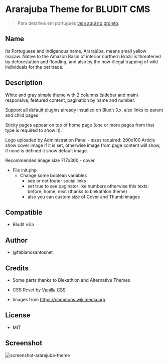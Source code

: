 # Ararajuba Theme for BLUDIT CMS

> Para detalhes em português [veja aqui no projeto](https://fabianosantosnet.github.io/bluditCMS/).

## Name
Its Portuguese and indigenous name, Ararajúba, means small yellow macaw. Native to the Amazon Basin of interior northern Brazil is threatened by deforestation and flooding, and also by the now-illegal trapping of wild individuals for the pet trade.

## Description
White and gray simple theme with 2 columns (sidebar and main) responsive, featured content, pagination by name and number. 

 Support all default plugins already installed on Bludit 3.x, also links to parent and child pages.
 
 Sticky pages appear on top of home page (one or more pages from that type is required to show it).
 
 Logo uploaded by Administration Panel - sizes required: 200x100
 Article show cover image if it is set, otherwise image from page content will show, if none is defined it show default image.
 
 Recommended image size 717x300 - cover.

- File init.php
   - Change some boolean variables 
      - see or not footer social links 
      - set true to see paginator like numbers otherwise this texts: before, home, next (thanks to blekathlon theme)
      - also you can custom size of Cover and Thumb images

## Compatible 
- Bludit v3.x

## Author
- @fabianosantosnet

## Credits
- Some parts thanks to Blekathlon and Alternative Themes

- CSS Reset by [Vanilla CSS](https://github.com/bradleytaunt/vanilla-css)
	
- Images from https://commons.wikimedia.org

## License 
- MIT

## Screenshot
![screenshot-ararajuba-theme](https://raw.githubusercontent.com/fabianosantosnet/themes-repository/master/items/ararajuba/screenshot.png)

